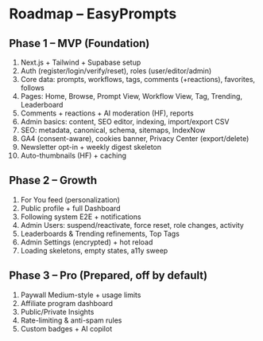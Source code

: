 # Roadmap – EasyPrompts

## Phase 1 – MVP (Foundation)
1) Next.js + Tailwind + Supabase setup
2) Auth (register/login/verify/reset), roles (user/editor/admin)
3) Core data: prompts, workflows, tags, comments (+reactions), favorites, follows
4) Pages: Home, Browse, Prompt View, Workflow View, Tag, Trending, Leaderboard
5) Comments + reactions + AI moderation (HF), reports
6) Admin basics: content, SEO editor, indexing, import/export CSV
7) SEO: metadata, canonical, schema, sitemaps, IndexNow
8) GA4 (consent-aware), cookies banner, Privacy Center (export/delete)
9) Newsletter opt-in + weekly digest skeleton
10) Auto-thumbnails (HF) + caching

## Phase 2 – Growth
1) For You feed (personalization)
2) Public profile + full Dashboard
3) Following system E2E + notifications
4) Admin Users: suspend/reactivate, force reset, role changes, activity
5) Leaderboards & Trending refinements, Top Tags
6) Admin Settings (encrypted) + hot reload
7) Loading skeletons, empty states, a11y sweep

## Phase 3 – Pro (Prepared, off by default)
1) Paywall Medium-style + usage limits
2) Affiliate program dashboard
3) Public/Private Insights
4) Rate-limiting & anti-spam rules
5) Custom badges + AI copilot
